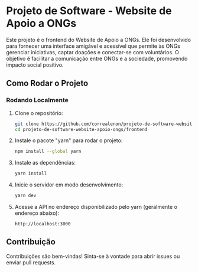 # Projeto de Software - Website de Apoio a ONGs

Este projeto é o frontend do Website de Apoio a ONGs. Ele foi desenvolvido para fornecer uma interface amigável e acessível que permite às ONGs gerenciar iniciativas, captar doações e conectar-se com voluntários. O objetivo é facilitar a comunicação entre ONGs e a sociedade, promovendo impacto social positivo.

## Como Rodar o Projeto

### Rodando Localmente

1. Clone o repositório:
   ```bash
   git clone https://github.com/correalenon/projeto-de-software-website-apoio-ongs.git
   cd projeto-de-software-website-apoio-ongs/frontend
   ```

2. Instale o pacote "yarn" para rodar o projeto:
   ```bash
   npm install --global yarn
   ```

3. Instale as dependências:
   ```bash
   yarn install
   ``` 

4. Inicie o servidor em modo desenvolvimento:
   ```bash
   yarn dev
   ```

5. Acesse a API no endereço disponibilizado pelo yarn (geralmente o endereço abaixo):
   ```
   http://localhost:3000
   ```

## Contribuição

Contribuições são bem-vindas! Sinta-se à vontade para abrir issues ou enviar pull requests.
